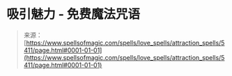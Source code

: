 <!--yml

category: 未分类

date: 2024-06-12 18:39:31

-->

# 吸引魅力 - 免费魔法咒语

> 来源：[https://www.spellsofmagic.com/spells/love_spells/attraction_spells/5411/page.html#0001-01-01](https://www.spellsofmagic.com/spells/love_spells/attraction_spells/5411/page.html#0001-01-01)
